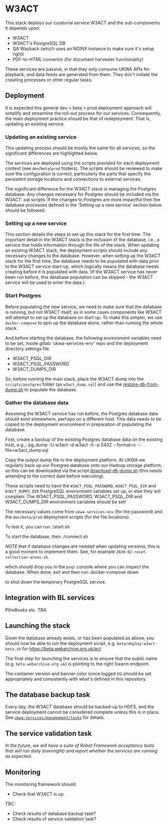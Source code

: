 W3ACT
=====
This stack deploys our curatorial service W3ACT and the sub-components it depends upon:

- W3ACT
- W3ACT's PostgreSQL DB
- QA Wayback (which uses an NGINX instance to make sure it's setup right)
- PDF-to-HTML convertor (for document harvester functionality)

These services are passive, in that they only consume UKWA APIs for playback, and data feeds are generated from them. They don't initiate the crawling processes or other regular tasks.

## Deployment
It is expected this general dev > beta > prod deployment approach will simplify and streamline the roll-out process for our services. Consequently, the main deployment practice should be that of redeployment. That is, updating an existing service.

### Updating an existing service
This updating process should be mostly the same for all services, so the significant differences are highlighted below.

The services are deployed using the scripts provided for each deployment context (see `dev`/`beta`/`prod` folders).  The scripts should be reviewed to make sure the configuration is correct, particularly the parts that specify the persistent storage locations and connections to external services.

The significant difference for the W3ACT stack is managing the Postgres database. Any changes necessary for Postgres should be included via the W3ACT .sql scripts. If the changes to Postgres are more impactful then the database processes defined in the 'Setting up a new service' section below should be followed.


### Setting up a new service
This section details the steps to set up this stack for the first time. The important detail in the W3ACT stack is the inclusion of the database, i.e., a service that holds information through the life of the stack. When updating an existing W3ACT stack, the deployment scripts should include any necessary changes to the database. However, when setting up the W3ACT stack for the first time, the database needs to be populated with data prior to the W3ACT service start-up, which logically means the database needs creating before it is populated with data. (If the W3ACT service has never been run before, this database population can be skipped - the W3ACT service will be used to enter the data.)

### Start Postgres
Before populating the new service, we need to make sure that the database is running, but not W3ACT itself, as in some cases components like W3ACT will attempt to set up the database on start up. To make this simpler, we use `docker-compose` to spin up the database alone, rather than running the whole stack.

And before starting the database, the following environment variables need to be set, inside gitlab 'ukwa-services-env' repo and the deployment directory settings file.
- W3ACT_PSQL_DIR
- W3ACT_PSQL_PASSWORD
- W3ACT_DUMPS_DIR

So, before running the main stack, place the W3ACT dump into the `scripts/postgres` folder (as `w3act_dump.sql`) and use the [restore-db-from-dump.sh](scripts/postgres/restore-db-from-dump.sh) to populate the database.




### Gather the database data
Assuming the W3ACT service has run before, the Postgres database data should exist somewhere, perhaps on a different host. This data needs to be copied to the deployment environment in preparation of populating the database. 

First, create a backup of the existing Postgres database data on the existing host, e.g.,:
    pg_dump -U w3act -d w3act -h <postgres host> -p 5432 --format=c --file=w3act_dump.sql

Copy the output dump file to the deployment platform. At UKWA we regularly back up our Postgres database onto our Hadoop storage platform, so this can be downloaded via the script [download-db-dump.sh](scripts/postgres/download-db-dump.sh) (this needs amending to the correct date before executing).






These scripts need to have the `W3ACT_PSQL_PASSWORD`, `W3ACT_PSQL_DIR` and `W3ACT_DUMPS_DIR` PostgreSQL environment variables set up, or else they will complain:
    The W3ACT_PSQL_PASSWORD, W3ACT_PSQL_DIR and W3ACT_DUMPS_DIR environment variables should be set!

The necessary values come from `ukwa-services-env` (for the password) and the `dev/beta/prod` deployment scripts (for the file locations).

To test it, you can run
    ./start.sh

To start the database, then
    ./connect.sh

_NOTE_ that if database changes are needed when updating versions, this is a good moment to implement them. See, for example `2020-02-reset-collection-areas.sh`.

which should drop you in the `psql` console where you can inspect the database.  When done, exit and then run:
    docker-compose down

to shut down the temporary PostgreSQL service.

## Integration with BL services
PII/eBooks etc. TBA

## Launching the stack
Given the database already exists, or has been populated as above, you should now be able to run the deployment script, e.g. `beta/deploy-w3act-beta.sh` for https://beta.webarchive.org.uk/act

The final step for launching the services is to ensure that the public name (e.g. `beta.webarchive.org.uk`) is pointing to the right Swarm endpoint.

The container version and banner color (once logged in) should be set appropriately and consistently with what's defined in this repository.

## The database backup task
Every day, the W3ACT database should be backed-up to HDFS, and the service deployment cannot be considered complete unless this is in place. See [`ukwa-services/management/tasks`](../../management/tasks/) for details.

## The service validation task
_In the future, we will have a suite of Robot Framework acceptance tests that will run daily (overnight) and report whether the services are running as expected._

## Monitoring
The monitoring framework should:
- Check that W3ACT is up.

TBC:
- Check results of database backup task?
- Check results of service validation task?

